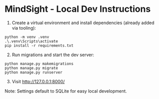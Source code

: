 # MindSight - Local Dev Instructions

1. Create a virtual environment and install dependencies (already added via tooling):

```
python -m venv .venv
.\.venv\Scripts\activate
pip install -r requirements.txt
```

2. Run migrations and start the dev server:

```
python manage.py makemigrations
python manage.py migrate
python manage.py runserver
```

3. Visit http://127.0.0.1:8000/

Note: Settings default to SQLite for easy local development.
